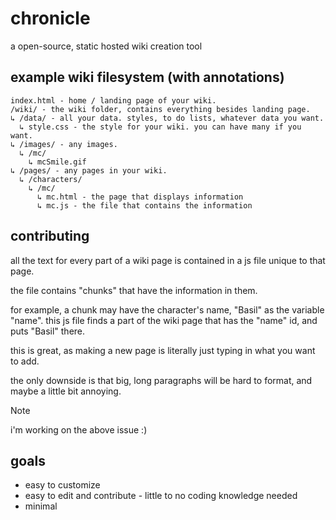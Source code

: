 # chronicle
a open-source, static hosted wiki creation tool

## example wiki filesystem (with annotations)
```
index.html - home / landing page of your wiki. 
/wiki/ - the wiki folder, contains everything besides landing page.
↳ /data/ - all your data. styles, to do lists, whatever data you want.
  ↳ style.css - the style for your wiki. you can have many if you want.
↳ /images/ - any images.
  ↳ /mc/
    ↳ mcSmile.gif
↳ /pages/ - any pages in your wiki.
  ↳ /characters/
    ↳ /mc/
      ↳ mc.html - the page that displays information
      ↳ mc.js - the file that contains the information
```
## contributing
all the text for every part of a wiki page is contained in a js file unique to that page.

the file contains "chunks" that have the information in them. 

for example, a chunk may have the character's name, "Basil" as the variable "name". this js file finds a part of the wiki page that has the "name" id, and puts "Basil" there.
 
this is great, as making a new page is literally just typing in what you want to add. 

the only downside is that big, long paragraphs will be hard to format, and maybe a little bit annoying. 
> [!NOTE]  
> i'm working on the above issue :)


## goals
- easy to customize
- easy to edit and contribute - little to no coding knowledge needed
- minimal
